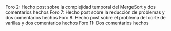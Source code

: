 Foro 2: Hecho post sobre la complejidad temporal del MergeSort y dos comentarios hechos
Foro 7: Hecho post sobre la reducción de problemas y dos comentarios hechos
Foro 8: Hecho post sobre el problema del corte de varillas y dos comentarios hechos
Foro 11: Dos comentarios hechos